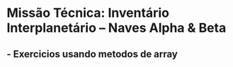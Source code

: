 # Missão Técnica: Inventário Interplanetário – Naves Alpha & Beta
## - Exercicios usando metodos de array
